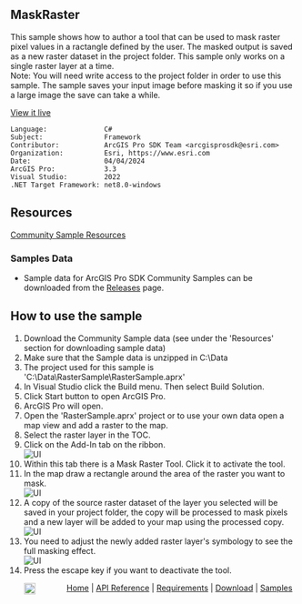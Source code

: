 ## MaskRaster

<!-- TODO: Write a brief abstract explaining this sample -->
This sample shows how to author a tool that can be used to mask raster pixel values in a ractangle  defined by the user. The masked output is saved as a new raster dataset in the project folder. This  sample only works on a single raster layer at a time.  
Note: You will need write access to the project folder in order to use this sample. The sample saves your input image before masking it so if you use a large image the save can take a while.  
  


<a href="https://pro.arcgis.com/en/pro-app/sdk/" target="_blank">View it live</a>

<!-- TODO: Fill this section below with metadata about this sample-->
```
Language:              C#
Subject:               Framework
Contributor:           ArcGIS Pro SDK Team <arcgisprosdk@esri.com>
Organization:          Esri, https://www.esri.com
Date:                  04/04/2024
ArcGIS Pro:            3.3
Visual Studio:         2022
.NET Target Framework: net8.0-windows
```

## Resources

[Community Sample Resources](https://github.com/Esri/arcgis-pro-sdk-community-samples#resources)

### Samples Data

* Sample data for ArcGIS Pro SDK Community Samples can be downloaded from the [Releases](https://github.com/Esri/arcgis-pro-sdk-community-samples/releases) page.  

## How to use the sample
<!-- TODO: Explain how this sample can be used. To use images in this section, create the image file in your sample project's screenshots folder. Use relative url to link to this image using this syntax: ![My sample Image](FacePage/SampleImage.png) -->
1. Download the Community Sample data (see under the 'Resources' section for downloading sample data)
2. Make sure that the Sample data is unzipped in C:\Data   
3. The project used for this sample is 'C:\Data\RasterSample\RasterSample.aprx'  
4. In Visual Studio click the Build menu. Then select Build Solution.  
5. Click Start button to open ArcGIS Pro.  
6. ArcGIS Pro will open.   
7. Open the 'RasterSample.aprx' project or to use your own data open a map view and add a raster to the map.  
8. Select the raster layer in the TOC.  
9. Click on the Add-In tab on the ribbon.  
![UI](Screenshots/Screenshot1.png)  
10. Within this tab there is a Mask Raster Tool. Click it to activate the tool.  
11. In the map draw a rectangle around the area of the raster you want to mask.  
![UI](Screenshots/Screenshot2.png)  
12. A copy of the source raster dataset of the layer you selected will be saved in your project folder, the copy will be processed to mask pixels and a new layer will be added to your map using the processed copy.  
![UI](Screenshots/Screenshot3.png)  
13. You need to adjust the newly added raster layer's symbology to see the full masking effect.  
![UI](Screenshots/Screenshot4.png)  
14. Press the escape key if you want to deactivate the tool.  
  

<!-- End -->

&nbsp;&nbsp;&nbsp;&nbsp;&nbsp;&nbsp;<img src="https://esri.github.io/arcgis-pro-sdk/images/ArcGISPro.png"  alt="ArcGIS Pro SDK for Microsoft .NET Framework" height = "20" width = "20" align="top"  >
&nbsp;&nbsp;&nbsp;&nbsp;&nbsp;&nbsp;&nbsp;&nbsp;&nbsp;&nbsp;&nbsp;&nbsp;
[Home](https://github.com/Esri/arcgis-pro-sdk/wiki) | <a href="https://pro.arcgis.com/en/pro-app/latest/sdk/api-reference" target="_blank">API Reference</a> | [Requirements](https://github.com/Esri/arcgis-pro-sdk/wiki#requirements) | [Download](https://github.com/Esri/arcgis-pro-sdk/wiki#installing-arcgis-pro-sdk-for-net) | <a href="https://github.com/esri/arcgis-pro-sdk-community-samples" target="_blank">Samples</a>
